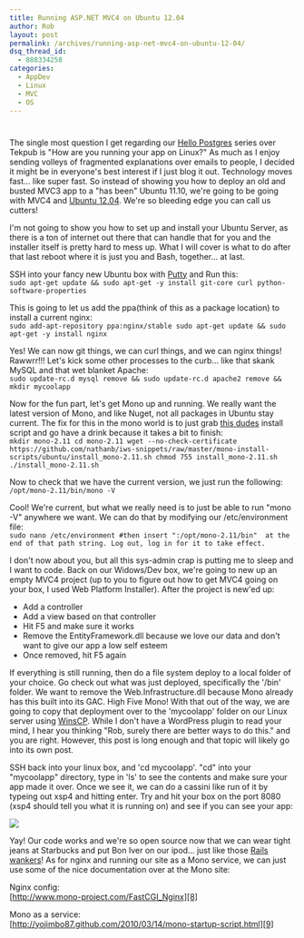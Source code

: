 ```yaml
---
title: Running ASP.NET MVC4 on Ubuntu 12.04
author: Rob
layout: post
permalink: /archives/running-asp-net-mvc4-on-ubuntu-12-04/
dsq_thread_id:
  - 888334258
categories:
  - AppDev
  - Linux
  - MVC
  - OS
---
```

# 

The single most question I get regarding our [Hello Postgres][1] series over Tekpub is "How are you running your app on Linux?" As much as I enjoy sending volleys of fragmented explanations over emails to people, I decided it might be in everyone's best interest if I just blog it out. Technology moves fast... like super fast. So instead of showing you how to deploy an old and busted MVC3 app to a "has been" Ubuntu 11.10, we're going to be going with MVC4 and [Ubuntu 12.04][2]. We're so bleeding edge you can call us cutters!

 [1]: http://tekpub.com/productions/pg "Hello Postgres"
 [2]: https://wiki.ubuntu.com/PrecisePangolin/TechnicalOverview/Beta2 "Ubuntu 12.04 beta 2"

I'm not going to show you how to set up and install your Ubuntu Server, as there is a ton of internet out there that can handle that for you and the installer itself is pretty hard to mess up. What I will cover is what to do after that last reboot where it is just you and Bash, together... at last.

SSH into your fancy new Ubuntu box with [Putty][3] and Run this:  
`sudo apt-get update && sudo apt-get -y install git-core curl python-software-properties`

 [3]: http://www.chiark.greenend.org.uk/~sgtatham/putty/ "Putty"

This is going to let us add the ppa(think of this as a package location) to install a current nginx:  
`sudo add-apt-repository ppa:nginx/stable
sudo apt-get update && sudo apt-get -y install nginx`

Yes! We can now git things, we can curl things, and we can nginx things! Rawwrr!!! Let's kick some other processes to the curb... like that skank MySQL and that wet blanket Apache:  
`sudo update-rc.d mysql remove &&
sudo update-rc.d apache2 remove && mkdir mycoolapp`

Now for the fun part, let's get Mono up and running. We really want the latest version of Mono, and like Nuget, not all packages in Ubuntu stay current. The fix for this in the mono world is to just grab [this dudes][4] install script and go have a drink because it takes a bit to finish:  
`mkdir mono-2.11
cd mono-2.11
wget --no-check-certificate https://github.com/nathanb/iws-snippets/raw/master/mono-install-scripts/ubuntu/install_mono-2.11.sh
chmod 755 install_mono-2.11.sh
./install_mono-2.11.sh
`

 [4]: http://www.integratedwebsystems.com/2012/04/install-mono-2-11/ "Nathan Bridgewater"

Now to check that we have the current version, we just run the following:  
`/opt/mono-2.11/bin/mono -V`

Cool! We're current, but what we really need is to just be able to run "mono -V" anywhere we want. We can do that by modifying our /etc/environment file:  
`sudo nano /etc/environment
#then insert ":/opt/mono-2.11/bin"  at the end of that path string. Log out, log in for it to take effect.`

I don't now about you, but all this sys-admin crap is putting me to sleep and I want to code. Back on our Widows/Dev box, we're going to new up an empty MVC4 project (up to you to figure out how to get MVC4 going on your box, I used Web Platform Installer). After the project is new'ed up:

*   Add a controller
*   Add a view based on that controller
*   Hit F5 and make sure it works
*   Remove the EntityFramework.dll because we love our data and don't want to give our app a low self esteem
*   Once removed, hit F5 again

If everything is still running, then do a file system deploy to a local folder of your choice. Go check out what was just deployed, specifically the '/bin' folder. We want to remove the Web.Infrastructure.dll because Mono already has this built into its GAC. High Five Mono! With that out of the way, we are going to copy that deployment over to the 'mycoolapp' folder on our Linux server using [WinsCP][5]. While I don't have a WordPress plugin to read your mind, I hear you thinking "Rob, surely there are better ways to do this." and you are right. However, this post is long enough and that topic will likely go into its own post.

 [5]: http://winscp.net/eng/index.php "Winscp"

SSH back into your linux box, and 'cd mycoolapp'. "cd" into your "mycoolapp" directory, type in 'ls' to see the contents and make sure your app made it over. Once we see it, we can do a cassini like run of it by typeing out xsp4 and hitting enter. Try and hit your box on the port 8080 (xsp4 should tell you what it is running on) and see if you can see your app:

![][6]

 [6]: http://files.datachomp.com/AppDev/mono/monoapp.png

Yay! Our code works and we're so open source now that we can wear tight jeans at Starbucks and put Bon Iver on our ipod... just like those [Rails wankers][7]! As for nginx and running our site as a Mono service, we can just use some of the nice documentation over at the Mono site:

 [7]: http://wekeroad.com/ "Lead Rails Wanker"

Nginx config:  
[http://www.mono-project.com/FastCGI_Nginx][8]

 [8]: http://www.mono-project.com/FastCGI_Nginx "FastCGI_Nginx"

Mono as a service:  
[http://yojimbo87.github.com/2010/03/14/mono-startup-script.html][9]

 [9]: http://yojimbo87.github.com/2010/03/14/mono-startup-script.html "Monoserve"
